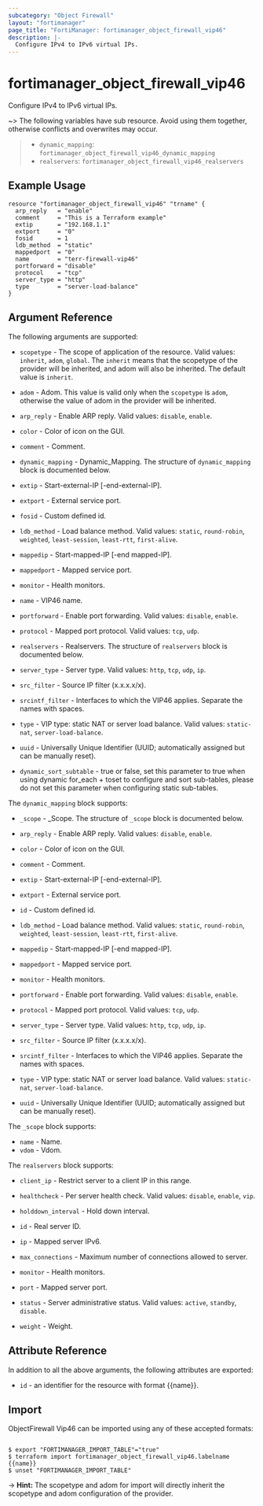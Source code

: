 ```yaml
---
subcategory: "Object Firewall"
layout: "fortimanager"
page_title: "FortiManager: fortimanager_object_firewall_vip46"
description: |-
  Configure IPv4 to IPv6 virtual IPs.
---
```


# fortimanager_object_firewall_vip46
Configure IPv4 to IPv6 virtual IPs.

~> The following variables have sub resource. Avoid using them together, otherwise conflicts and overwrites may occur.
>- `dynamic_mapping`: `fortimanager_object_firewall_vip46_dynamic_mapping`
>- `realservers`: `fortimanager_object_firewall_vip46_realservers`



## Example Usage

```hcl
resource "fortimanager_object_firewall_vip46" "trname" {
  arp_reply   = "enable"
  comment     = "This is a Terraform example"
  extip       = "192.168.1.1"
  extport     = "0"
  fosid       = 1
  ldb_method  = "static"
  mappedport  = "0"
  name        = "terr-firewall-vip46"
  portforward = "disable"
  protocol    = "tcp"
  server_type = "http"
  type        = "server-load-balance"
}
```

## Argument Reference


The following arguments are supported:

* `scopetype` - The scope of application of the resource. Valid values: `inherit`, `adom`, `global`. The `inherit` means that the scopetype of the provider will be inherited, and adom will also be inherited. The default value is `inherit`.
* `adom` - Adom. This value is valid only when the `scopetype` is `adom`, otherwise the value of adom in the provider will be inherited.

* `arp_reply` - Enable ARP reply. Valid values: `disable`, `enable`.

* `color` - Color of icon on the GUI.
* `comment` - Comment.
* `dynamic_mapping` - Dynamic_Mapping. The structure of `dynamic_mapping` block is documented below.
* `extip` - Start-external-IP [-end-external-IP].
* `extport` - External service port.
* `fosid` - Custom defined id.
* `ldb_method` - Load balance method. Valid values: `static`, `round-robin`, `weighted`, `least-session`, `least-rtt`, `first-alive`.

* `mappedip` - Start-mapped-IP [-end mapped-IP].
* `mappedport` - Mapped service port.
* `monitor` - Health monitors.
* `name` - VIP46 name.
* `portforward` - Enable port forwarding. Valid values: `disable`, `enable`.

* `protocol` - Mapped port protocol. Valid values: `tcp`, `udp`.

* `realservers` - Realservers. The structure of `realservers` block is documented below.
* `server_type` - Server type. Valid values: `http`, `tcp`, `udp`, `ip`.

* `src_filter` - Source IP filter (x.x.x.x/x).
* `srcintf_filter` - Interfaces to which the VIP46 applies. Separate the names with spaces.
* `type` - VIP type: static NAT or server load balance. Valid values: `static-nat`, `server-load-balance`.

* `uuid` - Universally Unique Identifier (UUID; automatically assigned but can be manually reset).
* `dynamic_sort_subtable` - true or false, set this parameter to true when using dynamic for_each + toset to configure and sort sub-tables, please do not set this parameter when configuring static sub-tables.

The `dynamic_mapping` block supports:

* `_scope` - _Scope. The structure of `_scope` block is documented below.
* `arp_reply` - Enable ARP reply. Valid values: `disable`, `enable`.

* `color` - Color of icon on the GUI.
* `comment` - Comment.
* `extip` - Start-external-IP [-end-external-IP].
* `extport` - External service port.
* `id` - Custom defined id.
* `ldb_method` - Load balance method. Valid values: `static`, `round-robin`, `weighted`, `least-session`, `least-rtt`, `first-alive`.

* `mappedip` - Start-mapped-IP [-end mapped-IP].
* `mappedport` - Mapped service port.
* `monitor` - Health monitors.
* `portforward` - Enable port forwarding. Valid values: `disable`, `enable`.

* `protocol` - Mapped port protocol. Valid values: `tcp`, `udp`.

* `server_type` - Server type. Valid values: `http`, `tcp`, `udp`, `ip`.

* `src_filter` - Source IP filter (x.x.x.x/x).
* `srcintf_filter` - Interfaces to which the VIP46 applies. Separate the names with spaces.
* `type` - VIP type: static NAT or server load balance. Valid values: `static-nat`, `server-load-balance`.

* `uuid` - Universally Unique Identifier (UUID; automatically assigned but can be manually reset).

The `_scope` block supports:

* `name` - Name.
* `vdom` - Vdom.

The `realservers` block supports:

* `client_ip` - Restrict server to a client IP in this range.
* `healthcheck` - Per server health check. Valid values: `disable`, `enable`, `vip`.

* `holddown_interval` - Hold down interval.
* `id` - Real server ID.
* `ip` - Mapped server IPv6.
* `max_connections` - Maximum number of connections allowed to server.
* `monitor` - Health monitors.
* `port` - Mapped server port.
* `status` - Server administrative status. Valid values: `active`, `standby`, `disable`.

* `weight` - Weight.


## Attribute Reference

In addition to all the above arguments, the following attributes are exported:
* `id` - an identifier for the resource with format {{name}}.

## Import

ObjectFirewall Vip46 can be imported using any of these accepted formats:
```

$ export "FORTIMANAGER_IMPORT_TABLE"="true"
$ terraform import fortimanager_object_firewall_vip46.labelname {{name}}
$ unset "FORTIMANAGER_IMPORT_TABLE"
```
-> **Hint:** The scopetype and adom for import will directly inherit the scopetype and adom configuration of the provider.
